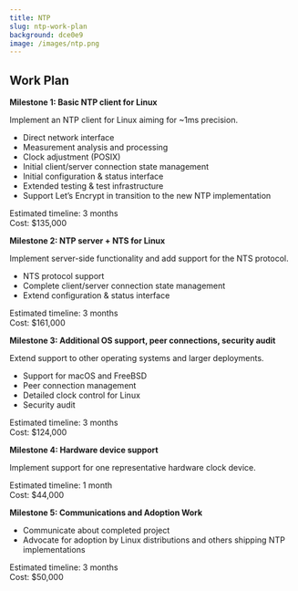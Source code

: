 ```yaml
---
title: NTP
slug: ntp-work-plan
background: dce0e9
image: /images/ntp.png
---
```


<h2>Work Plan</h2>

**Milestone 1: Basic NTP client for Linux**

Implement an NTP client for Linux aiming for \~1ms precision.

* Direct network interface
* Measurement analysis and processing
* Clock adjustment (POSIX)
* Initial client/server connection state management
* Initial configuration & status interface
* Extended testing & test infrastructure
* Support Let’s Encrypt in transition to the new NTP implementation

Estimated timeline: 3 months  
Cost: $135,000

**Milestone 2: NTP server + NTS for Linux**

Implement server-side functionality and add support for the NTS protocol.

* NTS protocol support
* Complete client/server connection state management
* Extend configuration & status interface

Estimated timeline: 3 months  
Cost: $161,000

**Milestone 3: Additional OS support, peer connections, security audit**

Extend support to other operating systems and larger deployments.

* Support for macOS and FreeBSD
* Peer connection management
* Detailed clock control for Linux
* Security audit

Estimated timeline: 3 months  
Cost: $124,000

**Milestone 4: Hardware device support**

Implement support for one representative hardware clock device.

Estimated timeline: 1 month  
Cost: $44,000

**Milestone 5: Communications and Adoption Work**

* Communicate about completed project
* Advocate for adoption by Linux distributions and others shipping NTP implementations

Estimated timeline: 3 months  
Cost: $50,000
